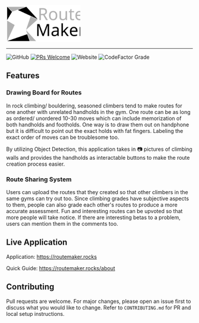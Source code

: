 <img src="https://raw.githubusercontent.com/nandium/RouteMaker/main/docs/favicon-lightmode-name.svg" width="200" />

<hr />

![GitHub](https://img.shields.io/github/license/nandium/RouteMaker?style=flat-square) [![PRs Welcome](https://img.shields.io/badge/PRs-welcome-brightgreen.svg?style=flat-square)](http://makeapullrequest.com) ![Website](https://img.shields.io/website?style=flat-square&url=https%3A%2F%2Froutemaker.rocks) ![CodeFactor Grade](https://img.shields.io/codefactor/grade/github/nandium/RouteMaker?style=flat-square)

## Features

### Drawing Board for Routes

In rock climbing/ bouldering, seasoned climbers tend to make routes for one another with unrelated handholds in the gym. One route can be as long as ordered/ unordered 10-30 moves which can include memorization of both handholds and footholds. One way is to draw them out on handphone but it is difficult to point out the exact holds with fat fingers. Labeling the exact order of moves can be troublesome too.

By utilizing Object Detection, this application takes in :camera: pictures of climbing walls and provides the handholds as interactable buttons to make the route creation process easier.

### Route Sharing System

Users can upload the routes that they created so that other climbers in the same gyms can try out too. Since climbing grades have subjective aspects to them, people can also grade each other's routes to produce a more accurate assessment. Fun and interesting routes can be upvoted so that more people will take notice. If there are interesting betas to a problem, users can mention them in the comments too.

## Live Application

Application: https://routemaker.rocks

Quick Guide: https://routemaker.rocks/about

## Contributing

Pull requests are welcome. For major changes, please open an issue first to discuss what you would like to change. Refer to `CONTRIBUTING.md` for PR and local setup instructions.
